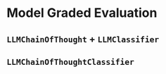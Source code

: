 # Model Graded Evaluation

## `LLMChainOfThought` + `LLMClassifier`

## `LLMChainOfThoughtClassifier`
